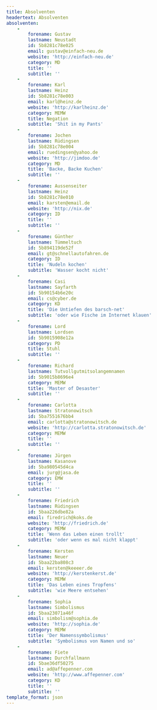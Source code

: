 ```yaml
---
title: Absolventen
headertext: Absolventen
absolventen:
    -
        forename: Gustav
        lastname: Neustadt
        id: 5b8281c78e025
        email: gustav@einfach-neu.de
        website: 'http://einfach-neu.de'
        category: MD
        title: ''
        subtitle: ''
    -
        forename: Karl
        lastname: Heinz
        id: 5b8281c78e003
        email: karl@heinz.de
        website: 'http://karlheinz.de'
        category: MEMW
        title: Negation
        subtitle: 'Shit in my Pants'
    -
        forename: Jochen
        lastname: Rüdingsen
        id: 5b8281c78e004
        email: ruedingsen@yahoo.de
        website: 'http://jimdoo.de'
        category: MD
        title: 'Backe, Backe Kuchen'
        subtitle: ''
    -
        forename: Aussenseiter
        lastname: Heinz
        id: 5b8281c78e010
        email: karsten@email.de
        website: 'http://nix.de'
        category: ID
        title: ''
        subtitle: ''
    -
        forename: Günther
        lastname: Tümmeltuch
        id: 5b894119de52f
        email: gt@schnellautofahren.de
        category: ID
        title: 'Nudeln kochen'
        subtitle: 'Wasser kocht nicht'
    -
        forename: Casi
        lastname: Sayfarth
        id: 5b90154b6e20c
        email: cs@cyber.de
        category: KD
        title: 'Die Untiefen des barsch-net'
        subtitle: 'oder wie Fische im Internet klauen'
    -
        forename: Lord
        lastname: Lordsen
        id: 5b9015908e12a
        category: PD
        title: Stuhl
        subtitle: ''
    -
        forename: Richard
        lastname: Tutvollgutmitsolangemnamen
        id: 5b9015b8696e4
        category: MEMW
        title: 'Master of Desaster'
        subtitle: ''
    -
        forename: Carlotta
        lastname: Stratonowitsch
        id: 5ba7551676bb4
        email: carlotta@stratonowitsch.de
        website: 'http://carlotta.stratonowitsch.de'
        category: MEMW
        title: ''
        subtitle: ''
    -
        forename: Jürgen
        lastname: Kasanove
        id: 5ba980545d4ca
        email: jurg@jasa.de
        category: EMW
        title: ''
        subtitle: ''
    -
        forename: Friedrich
        lastname: Rüdingsen
        id: 5baa226dbe82a
        email: firedrich@koks.de
        website: 'http://friedrich.de'
        category: MEMW
        title: 'Wenn das Leben einen trollt'
        subtitle: 'oder wenn es mal nicht klappt'
    -
        forename: Kersten
        lastname: Neuer
        id: 5baa22ba808c3
        email: kersten@keeeer.de
        website: 'http://kerstenkerst.de'
        category: MEMW
        title: 'Das Leben eines Tropfens'
        subtitle: 'wie Meere entsehen'
    -
        forename: Sophia
        lastname: Simbolismus
        id: 5baa23071a46f
        email: simbolism@sophia.de
        website: 'http://sophia.de'
        category: MEMW
        title: 'Der Namenssymbolismus'
        subtitle: 'Symbolismus von Namen und so'
    -
        forename: Fiete
        lastname: Durchfallmann
        id: 5bae36df50275
        email: ad@affepenner.com
        website: 'http://www.affepenner.com'
        category: KD
        title: ''
        subtitle: ''
template_format: json
---
```


